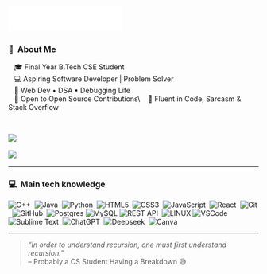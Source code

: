 <img src="images/svg/header_en.svg"></img>



### :space_invader: &nbsp;About Me

&nbsp;&nbsp;&nbsp;🎓 Final Year B.Tech CSE Student  \
&nbsp;&nbsp;&nbsp;💻 Aspiring Software Developer | Problem Solver\
&nbsp;&nbsp;&nbsp;🔧 Web Dev • DSA • Debugging Life \
&nbsp;&nbsp;&nbsp;🤝 Open to Open Source Contributions\ 
&nbsp;&nbsp;&nbsp;💬 Fluent in Code, Sarcasm & Stack Overflow

<br>

<p align ="center">

  <a href="mailto:vinaykrv1999@gmail.com"><img src="https://img.shields.io/badge/gmail-%23D14836.svg?&style=for-the-badge&logo=gmail&logoColor=white" /></a>
  
  <a href="https://www.linkedin.com/in/vinaykrv?utm_source=share&utm_campaign=share_via&utm_content=profile&utm_medium=android_app"><img src="https://img.shields.io/badge/linkedin-%230077B5.svg?&style=for-the-badge&logo=linkedin&logoColor=white" /></a>
 
</p>

<hr/>

### :computer: &nbsp;Main tech knowledge

![C++](https://img.shields.io/badge/C++-%2300599C.svg?logo=c%2B%2B&logoColor=white)&nbsp;
![Java](https://img.shields.io/badge/JAVA-007396.svg?&style=flat&logo=java&logoColor=white)&nbsp;
![Python](https://img.shields.io/badge/Python-3776AB?logo=python&logoColor=fff)&nbsp;
![HTML5](https://img.shields.io/badge/HTML5-E34F26.svg?&style=flat&logo=html5&logoColor=white)&nbsp;
![CSS3](https://img.shields.io/badge/CSS3-%231572B6.svg?&style=flat&logo=css3&logoColor=white)&nbsp;
![JavaScript](https://img.shields.io/badge/JAVASCRIPT-323330.svg?&style=flat&logo=javascript&logoColor=%23F7DF1E)&nbsp;
![React](https://img.shields.io/badge/React-%2320232a.svg?logo=react&logoColor=%2361DAFB)&nbsp;
![Git](https://img.shields.io/badge/GIT-%23F05033.svg?&style=flat&logo=git&logoColor=white)&nbsp;
![GitHub](https://img.shields.io/badge/GITHUB-%23121011.svg?&style=flat&logo=github&logoColor=white)&nbsp;
![Postgres](https://img.shields.io/badge/POSTGRES-%23316192.svg?&style=flat&logo=postgresql&logoColor=white)
![MySQL](https://img.shields.io/badge/MARIADB-4479A1.svg?&style=flat&logo=mariadb&logoColor=white)
![REST API](https://img.shields.io/badge/REST-02569B.svg?&style=flat&logo=rest&logoColor=white)&nbsp;
![LINUX](https://img.shields.io/badge/LINUX-FCC624?style=flat-square&logo=linux&logoColor=black)
![VSCode](https://img.shields.io/badge/VSCODE-007ACC.svg?&style=flat&logo=visual-studio-code)&nbsp;
![Sublime Text](https://img.shields.io/badge/Sublime%20Text-%23575757.svg?logo=sublime-text&logoColor=important)&nbsp;
![ChatGPT](https://img.shields.io/badge/ChatGPT-74aa9c?logo=openai&logoColor=white)&nbsp;
![Deepseek](https://custom-icon-badges.demolab.com/badge/Deepseek-4D6BFF?logo=deepseek&logoColor=fff)&nbsp;
![Canva](https://img.shields.io/badge/Canva-%2300C4CC.svg?&logo=Canva&logoColor=white)&nbsp;

<hr/>

> _“In order to understand recursion, one must first understand recursion.”_  
– Probably a CS Student Having a Breakdown 😅








